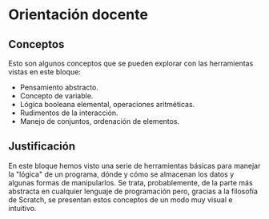 # Orientación docente

## Conceptos
Esto son algunos conceptos que se pueden explorar con las herramientas vistas en este bloque:

* Pensamiento abstracto.
* Concepto de variable.
* Lógica booleana elemental, operaciones aritméticas.
* Rudimentos de la interacción.
* Manejo de conjuntos, ordenación de elementos.

## Justificación
En este bloque hemos visto una serie de herramientas básicas para manejar la "lógica" de un programa, dónde y cómo se almacenan los datos y algunas formas de manipularlos. Se trata, probablemente, de la parte más abstracta en cualquier lenguaje de programación pero, gracias a la filosofía de Scratch, se presentan estos conceptos de un modo muy visual e intuitivo.